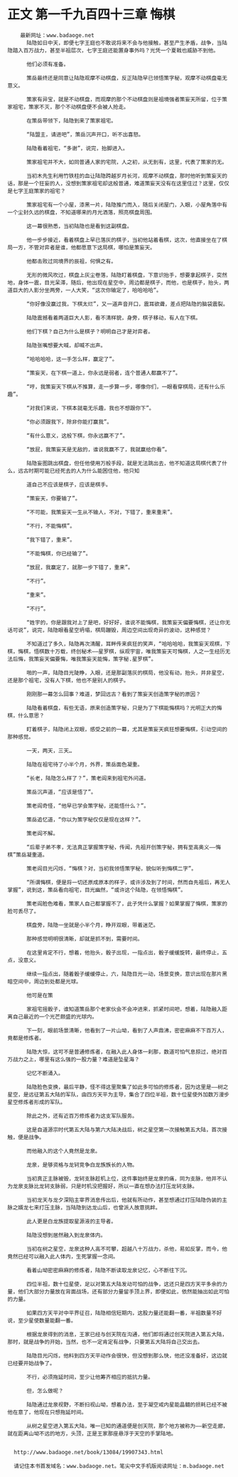 # 正文 第一千九百四十三章 悔棋
        最新网址：www.badaoge.net
          陆隐如日中天，即便七字王庭也不敢说将来不会与他接触，甚至产生矛盾，战争，当陆隐踏入百万战力，甚至半祖层次，七字王庭还能置身事外吗？光凭一个夏戟也威胁不到他。
      
          他们必须有准备。
      
          策岳最终还是同意让陆隐观摩不动棋盘，反正陆隐早已领悟策字秘，观摩不动棋盘毫无意义。
      
          策家有异宝，就是不动棋盘，而观摩的那个不动棋盘则是祖境强者策妄天所留，位于策家祖宅，策家不灭，那个不动棋盘便不会被人抢走。
      
          在策岳带领下，陆隐到来了策家祖宅。
      
          “陆盟主，请进吧”，策岳沉声开口，听不出喜怒。
      
          陆隐看着祖宅，“多谢”，说完，抬脚进入。
      
          策家祖宅并不大，如同普通人家的宅院，人之初，从无到有，这里，代表了策家的无。
      
          当初木先生利用竹铁柱的血让陆隐跨越岁月长河，观摩不动棋盘，那时他听到策妄天的话，那是一个狂妄的人，没想到策家祖宅却这般普通，难道策妄天没有在这里住过？这里，仅仅是七字王庭策家的祖宅？
      
          策家祖宅有一个小屋，漆黑一片，陆隐推门而入，随后关闭屋门，入眼，小屋角落中有一个尘封久远的棋盘，不知道哪来的月光洒落，照亮棋盘周围。
      
          这一幕很熟悉，当初陆隐也是看到这副棋盘。
      
          他一步步接近，看着棋盘上早已落灰的棋子，当初他站着看棋，这次，他直接坐在了棋局一方，不管对弈者是谁，他都愿意下这局棋，哪怕是策妄天。
      
          他都击败过同境界的辰祖，何惧之有。
      
          无形的微风吹过，棋盘上灰尘卷落，陆隐盯着棋盘，下意识抬手，想要拿起棋子，突然地，身体一震，目光呆滞，随后，他出现在星空中，周边都是棋子，而他，也是棋子，抬头，两道巨大的人影分坐两旁，一人大笑，“这次你输定了，哈哈哈哈”。
      
          “你好像没赢过我，下棋太烂”，又一道声音开口，震耳欲聋，差点把陆隐的脑袋震裂。
      
          陆隐震撼看着两道巨大人影，看不清样貌，身旁，棋子移动，有人在下棋。
      
          他们下棋？自己为什么是棋子？明明自己才是对弈者。
      
          陆隐张嘴想要大喊，却喊不出声。
      
          “哈哈哈哈，这一手怎么样，赢定了”。
      
          “策妄天，在下棋一道上，你永远是弱者，连个普通人都赢不了”。
      
          “哼，我策妄天下棋从不推算，走一步算一步，哪像你们，一眼看穿棋局，还有什么乐趣”。
      
          “对我们来说，下棋本就毫无乐趣，我也不想跟你下”。
      
          “你必须跟我下，除非你能打赢我”。
      
          “有什么意义，这般下棋，你永远赢不了”。
      
          “放屁，我策妄天是无敌的，谁说我赢不了，我就赢给你看”。
      
          陆隐妄图跳出棋盘，但任他使用万般手段，就是无法跳出去，他不知道这局棋代表了什么，远古时期可能已经死去的人为什么能困住他，他只知
      
          道自己不应该是棋子，应该是棋手。
      
          “策妄天，你要输了”。
      
          “不可能，我策妄天一生从不输人，不对，下错了，重来重来”。
      
          “不行，不能悔棋”。
      
          “我下错了，重来”。
      
          “不能悔棋，你已经输了”。
      
          “放屁，我赢定了，就那一步下错了，重来”。
      
          “不行”。
      
          “重来”。
      
          “不行”。
      
          “姓宇的，你是跟我对上了是吧，好好好，谁说不能悔棋，我策妄天偏要悔棋，还让你无话可说”，说完，陆隐眼看星空坍塌，棋局蹦毁，周边空间出现奇异的波动，这种感觉？
      
          不知道过了多久，陆隐再次清醒，耳畔传来疯狂的笑声，“哈哈哈哈，我策妄天观棋，下棋，悔棋，悟棋数十万载，终创秘术——星罗棋，纵观宇宙，唯我策妄天可悔棋，人之一生经历无法后悔，我策妄天偏要悔，唯我策妄天能悔，策字秘.星罗棋”。
      
          啪的一声，陆隐目光陡睁，入眼，还是那副落灰的棋局，他没有动，抬头，并非星空，还是那个祖宅，没有人下棋，他也不是别人的棋子。
      
          刚刚那一幕怎么回事？难道，梦回远古？看到了策妄天创造策字秘的原因？
      
          陆隐看着棋盘，有些无语，原来创造策字秘，只是为了下棋能悔棋吗？光明正大的悔棋，什么意思？
      
          盯着棋子，陆隐闭上双眼，感受之前的一幕，尤其是策妄天疯狂想要悔棋，引动空间的那种感觉。
      
          一天，两天，三天…
      
          陆隐在祖宅待了小半个月，外界，策岳面色凝重。
      
          “长老，陆隐怎么样了？”，策老阎来到祖宅外问道。
      
          策岳沉声道，“应该是悟了”。
      
          策老阎奇怪，“他早已学会策字秘，还能悟什么？”。
      
          策岳追忆道，“你以为策字秘仅仅是现在这样？”。
      
          策老阎不解。
      
          “后辈子弟不孝，无法真正掌握策字秘，传闻，先祖开创策字秘，拥有至高奥义——悔棋”策岳凝重道。
      
          策老阎目光闪烁，“悔棋？对，当初我领悟策字秘，貌似听到悔棋二字”。
      
          “所谓悔棋，便是将一切还原成原本的样子，或许涉及到了时间，然而自先祖后，再无人掌握”，说到这，策岳看向祖宅，目光幽然，“或许这个陆隐，在领悟悔棋”。
      
          策老阎脸色难看，策家人自己都掌握不了，此子凭什么掌握？如果掌握了悔棋，策家的脸可丢尽了。
      
          棋盘旁，陆隐一坐就是小半个月，睁开双眼，带着迷茫。
      
          那种感觉明明很清晰，却就是抓不到，需要时间。
      
          在这里肯定不行，想着，他抬头，骰子出现，一指点出，骰子缓缓旋转，最终停止，五点，没意义。
      
          继续一指点出，随着骰子缓缓停止，六，陆隐目光一动，场景变换，意识出现在那片黑暗空间中，周边到处都是光球。
      
          他可是在策
      
          家祖宅摇骰子，谁知道策岳那个老家伙会不会冲进来，抓紧时间吧，想着，陆隐融入距离自己最近的一个光芒颇盛的光球内。
      
          下一刻，眼前场景清晰，他看到了一片山坳，看到了人声鼎沸，密密麻麻不下百万人，竟都是修炼者。
      
          陆隐大惊，这可不是普通修炼者，在融入此人身体一刹那，数道可怕气息掠过，绝对百万战力之上，哪里有这么强的一股力量？难道是坠星海？
      
          记忆不断涌入。
      
          陆隐脸色变换，最后平静，怪不得这里聚集了如此多可怕的修炼者，因为这里是——树之星空，是远征第五大陆的军队，由四方天平为主导，集合了四位半祖，数十位星使外加数万漫步星空修炼者形成的军队。
      
          除此之外，还有近百万修炼者为这支军队服务。
      
          这是自道源宗时代第五大陆与第六大陆决战后，树之星空第一次接触第五大陆，首次接触，便是战争。
      
          而他融入的这个人竟然是龙泉。
      
          龙泉，是够资格与龙轲竞争白龙族族长的人物。
      
          当初真正主脉被毁，龙轲支脉趁机上位，这件事始终是龙泉的痛，同为支脉，他并不认为龙泉支脉比龙轲支脉弱，只是时机没把握好，所以一直在想办法打压龙轲支脉。
      
          当初龙天与龙夕深陷主宰界消息传出后，他就有所动作，甚至想通过打压陆隐伪装的主脉之婿龙七来打压主脉，当陆隐到达龙山后，也曾派人故意挑衅。
      
          此人更是白龙族提取星源液的主导者。
      
          陆隐没想到居然融入到龙泉体内。
      
          当初在树之星空，龙泉这种人高不可攀，超越八十万战力，杀他，易如反掌，而今，他竟然已经可以融入此人体内，生死掌握一念间。
      
          看着山坳密密麻麻的修炼者，陆隐不断读取龙泉记忆，心不断往下沉。
      
          四位半祖，数十位星使，足以对第五大陆发动可怕的战争，这还只是四方天平多余的力量，他们大部分力量放在背面战场，还有部分力量留手顶上界，即便如此，依然能抽出如此可怕的力量。
      
          如果四方天平对中平界征召，陆隐相信短期内，这股力量还能翻一番，半祖数量不好说，至少星使数量能翻一番。
      
          根据龙泉得到的消息，王家已经与创天院在沟通，他们即将通过创天院进入第五大陆，那时，就是战争的开始，当然，也不一定肯定有战争，只要第五大陆将自己交出去。
      
          陆隐目光闪烁，他料到四方天平动作会很快，但没想到那么快，他还没准备好，这边就已经要开始战争了。
      
          不行，必须拖延时间，至少让他筹齐相应的抵抗力量。
      
          但，怎么做呢？
      
          陆隐通过龙泉视野，不断扫视山坳，想着办法，至于凝空戒内星能晶髓的损耗已经不被他在意了，他现在只想拖延时间。
      
          从树之星空进入第五大陆，唯一已知的通道便是创天院，那个地方被称为——新空走廊，就在距离山坳不远的地方，头顶，正是王家那座悬浮于天空的手掌陆地。
      
      
      http://www.badaoge.net/book/13084/19907343.html
      
      请记住本书首发域名：www.badaoge.net。笔尖中文手机版阅读网址：m.badaoge.net